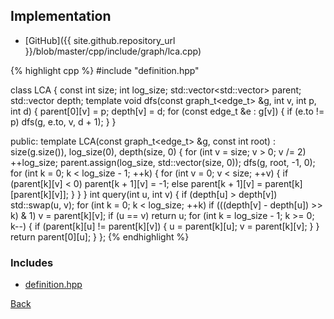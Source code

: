 ## Implementation

- [GitHub]({{ site.github.repository_url }}/blob/master/cpp/include/graph/lca.cpp)

{% highlight cpp %}
#include "definition.hpp"

class LCA {
  const int size;
  int log_size;
  std::vector<std::vector<int>> parent;
  std::vector<int> depth;
  template <typename edge_t>
  void dfs(const graph_t<edge_t> &g, int v, int p, int d) {
    parent[0][v] = p;
    depth[v] = d;
    for (const edge_t &e : g[v]) {
      if (e.to != p) dfs(g, e.to, v, d + 1);
    }
  }

public:
  template <typename edge_t>
  LCA(const graph_t<edge_t> &g, const int root) :
    size(g.size()), log_size(0), depth(size, 0) {
    for (int v = size; v > 0; v /= 2) ++log_size;
    parent.assign(log_size, std::vector<int>(size, 0));
    dfs(g, root, -1, 0);
    for (int k = 0; k < log_size - 1; ++k) {
      for (int v = 0; v < size; ++v) {
        if (parent[k][v] < 0)
          parent[k + 1][v] = -1;
        else
          parent[k + 1][v] = parent[k][parent[k][v]];
      }
    }
  }
  int query(int u, int v) {
    if (depth[u] > depth[v]) std::swap(u, v);
    for (int k = 0; k < log_size; ++k)
      if (((depth[v] - depth[u]) >> k) & 1) v = parent[k][v];
    if (u == v) return u;
    for (int k = log_size - 1; k >= 0; k--) {
      if (parent[k][u] != parent[k][v]) {
        u = parent[k][u];
        v = parent[k][v];
      }
    }
    return parent[0][u];
  }
};
{% endhighlight %}

### Includes

- [definition.hpp](definition)

[Back](../..)
